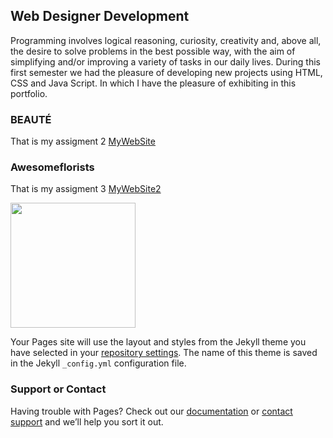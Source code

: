 ## Web Designer Development 

Programming involves logical reasoning, curiosity, creativity and, above all, the desire to solve problems in the best possible way, with the aim of simplifying and/or improving a variety of tasks in our daily lives. During this first semester we had the pleasure of developing new projects using HTML, CSS and Java Script. In which I have the pleasure of exhibiting in this portfolio.



### BEAUTÉ
That is my assigment 2 [MyWebSite](https://mariawaleskaoliver.github.io/MariaWaleskaOliver-BEAUT--/home.html)

### Awesomeflorists

That is my assigment 3 [MyWebSite2](https://mariawaleskaoliver.github.io/Awesomeflorists/index.html) 

<img src="https://https://user-images.githubusercontent.com/102097554/159819967-cba2c456-f25e-4b44-aaa1-2f3bad40a8de.png.type/" width="200" height="200">




Your Pages site will use the layout and styles from the Jekyll theme you have selected in your [repository settings](https://github.com/MariaWaleskaOliver/MariaWaleskaOliver-mariaoliveira.github.io/settings/pages). The name of this theme is saved in the Jekyll `_config.yml` configuration file.

### Support or Contact



Having trouble with Pages? Check out our [documentation](https://docs.github.com/categories/github-pages-basics/) or [contact support](https://support.github.com/contact) and we’ll help you sort it out.



